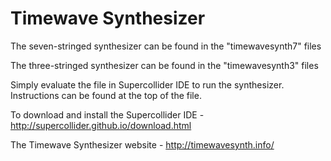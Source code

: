 # Timewave Synthesizer
The seven-stringed synthesizer can be found in the "timewavesynth7" files

The three-stringed synthesizer can be found in the "timewavesynth3" files

Simply evaluate the file in Supercollider IDE to run the synthesizer. Instructions can be found at the top of the file.

To download and install the Supercollider IDE - http://supercollider.github.io/download.html

The Timewave Synthesizer website - http://timewavesynth.info/

